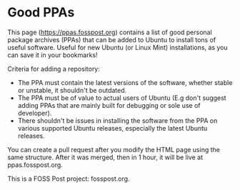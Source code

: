 # Good PPAs

This page (https://ppas.fosspost.org) contains a list of good personal package archives (PPAs) that can be added to Ubuntu to install tons of useful software. Useful for new Ubuntu (or Linux Mint) installations, as you can save it in your bookmarks!

Criteria for adding a repository:
* The PPA must contain the latest versions of the software, whether stable or unstable, it shouldn't be outdated.
* The PPA must be of value to actual users of Ubuntu (E.g don't suggest adding PPAs that are mainly built for debugging or sole use of developer).
* There shouldn't be issues in installing the software from the PPA on various supported Ubuntu releases, especially the latest Ubuntu releases.

You can create a pull request after you modify the HTML page using the same structure. After it was merged, then in 1 hour, it will be live at ppas.fosspost.org.

This is a FOSS Post project: fosspost.org.
